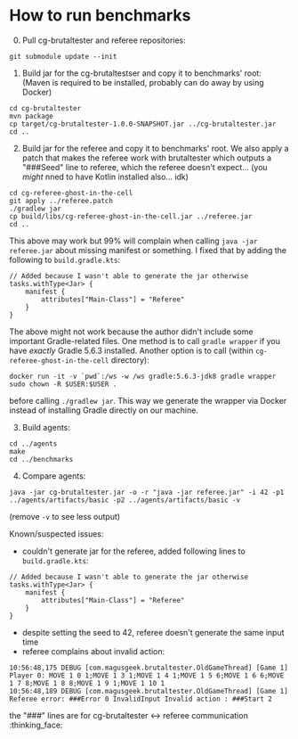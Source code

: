 # How to run benchmarks

0. Pull cg-brutaltester and referee repositories:
```
git submodule update --init
```

1. Build jar for the cg-brutaltestser and copy it to benchmarks' root:
(Maven is required to be installed, probably can do away by using Docker)
```
cd cg-brutaltester
mvn package
cp target/cg-brutaltester-1.0.0-SNAPSHOT.jar ../cg-brutaltester.jar
cd ..
```

2. Build jar for the referee and copy it to benchmarks' root.
We also apply a patch that makes the referee work with brutaltester which outputs a "###Seed" line to referee, which the referee doesn't expect...
(you _might_ nned to have Kotlin installed also... idk)
```
cd cg-referee-ghost-in-the-cell
git apply ../referee.patch
./gradlew jar
cp build/libs/cg-referee-ghost-in-the-cell.jar ../referee.jar
cd ..
```

This above may work but 99% will complain when calling `java -jar referee.jar` about missing manifest or something. I fixed that by adding the following to `build.gradle.kts`:
```
// Added because I wasn't able to generate the jar otherwise
tasks.withType<Jar> {
    manifest {
        attributes["Main-Class"] = "Referee"
    }
}
```

The above might not work because the author didn't include some important Gradle-related files. One method is to call `gradle wrapper` if you have _exactly_ Gradle 5.6.3 installed. Another option is to call (within `cg-referee-ghost-in-the-cell` directory):
```
docker run -it -v `pwd`:/ws -w /ws gradle:5.6.3-jdk8 gradle wrapper
sudo chown -R $USER:$USER .
```
before calling `./gradlew jar`. This way we generate the wrapper via Docker instead of installing Gradle directly on our machine.

3. Build agents:
```
cd ../agents
make
cd ../benchmarks
```

4. Compare agents:
```
java -jar cg-brutaltester.jar -o -r "java -jar referee.jar" -i 42 -p1 ../agents/artifacts/basic -p2 ../agents/artifacts/basic -v
```
(remove `-v` to see less output)

Known/suspected issues:
- couldn't generate jar for the referee, added following lines to `build.gradle.kts`:
```
// Added because I wasn't able to generate the jar otherwise
tasks.withType<Jar> {
    manifest {
        attributes["Main-Class"] = "Referee"
    }
}
```
- despite setting the seed to 42, referee doesn't generate the same input time
- referee complains about invalid action:
```
10:56:48,175 DEBUG [com.magusgeek.brutaltester.OldGameThread] [Game 1] Player 0: MOVE 1 0 1;MOVE 1 3 1;MOVE 1 4 1;MOVE 1 5 6;MOVE 1 6 6;MOVE 1 7 8;MOVE 1 8 8;MOVE 1 9 1;MOVE 1 10 1
10:56:48,189 DEBUG [com.magusgeek.brutaltester.OldGameThread] [Game 1] Referee error: ###Error 0 InvalidInput Invalid action : ###Start 2
```
the "###" lines are for cg-brutaltester <-> referee communication :thinking_face:
